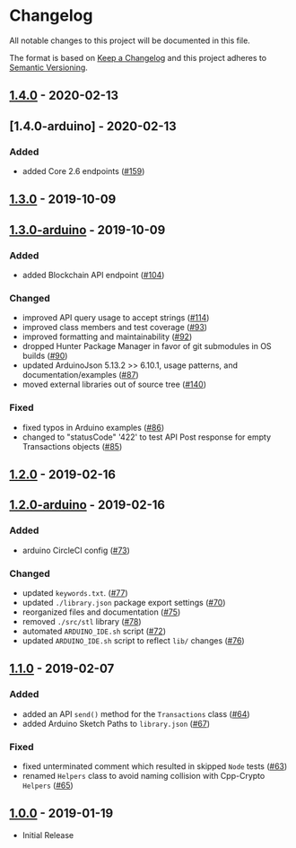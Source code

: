 # Changelog

All notable changes to this project will be documented in this file.

The format is based on [Keep a Changelog](http://keepachangelog.com/en/1.0.0/)
and this project adheres to [Semantic Versioning](http://semver.org/spec/v2.0.0.html).

## [1.4.0] - 2020-02-13

## [1.4.0-arduino] - 2020-02-13

### Added
-   added Core 2.6 endpoints ([#159])

## [1.3.0] - 2019-10-09

## [1.3.0-arduino] - 2019-10-09

### Added
-   added Blockchain API endpoint ([#104])

### Changed
-   improved API query usage to accept strings ([#114])
-   improved class members and test coverage ([#93])
-   improved formatting and maintainability ([#92])
-   dropped Hunter Package Manager in favor of git submodules in OS builds ([#90])
-   updated ArduinoJson 5.13.2 >> 6.10.1, usage patterns, and documentation/examples ([#87])
-   moved external libraries out of source tree ([#140])

### Fixed
-   fixed typos in Arduino examples ([#86])
-   changed to "statusCode" '422' to test API Post response for empty Transactions objects ([#85])

## [1.2.0] - 2019-02-16
## [1.2.0-arduino] - 2019-02-16
### Added
-   arduino CircleCI config ([#73])

### Changed
-   updated `keywords.txt`. ([#77])
-   updated `./library.json` package export settings ([#70])
-   reorganized files and documentation ([#75])
-   removed `./src/stl` library ([#78])
-   automated `ARDUINO_IDE.sh` script ([#72])
-   updated `ARDUINO_IDE.sh` script to reflect `lib/` changes ([#76])

## [1.1.0] - 2019-02-07
### Added
-   added an API `send()` method for the `Transactions` class ([#64])
-   added Arduino Sketch Paths to `library.json` ([#67])

### Fixed
-   fixed unterminated comment which resulted in skipped `Node` tests ([#63])
-   renamed `Helpers` class to avoid naming collision with Cpp-Crypto `Helpers` ([#65])

## [1.0.0] - 2019-01-19
-   Initial Release

[1.0.0]: https://github.com/ArkEcosystem/cpp-client/compare/1.0.0...master
[#63]: https://github.com/ArkEcosystem/cpp-client/pull/63
[#64]: https://github.com/ArkEcosystem/cpp-client/pull/64
[#65]: https://github.com/ArkEcosystem/cpp-client/pull/65
[#67]: https://github.com/ArkEcosystem/cpp-client/pull/67
[1.1.0]: https://github.com/ArkEcosystem/cpp-client/compare/1.0.0...1.1.0
[#70]: https://github.com/ArkEcosystem/cpp-client/pull/70
[#72]: https://github.com/ArkEcosystem/cpp-client/pull/72
[#73]: https://github.com/ArkEcosystem/cpp-client/pull/73
[#75]: https://github.com/ArkEcosystem/cpp-client/pull/75
[#76]: https://github.com/ArkEcosystem/cpp-client/pull/76
[#77]: https://github.com/ArkEcosystem/cpp-client/pull/77
[#78]: https://github.com/ArkEcosystem/cpp-client/pull/78
[1.2.0]: https://github.com/ArkEcosystem/cpp-client/compare/1.1.0...1.2.0
[1.2.0-arduino]: https://github.com/ArkEcosystem/cpp-client/compare/1.1.0-arduino...1.2.0-arduino
[#85]: https://github.com/ArkEcosystem/cpp-client/pull/85
[#86]: https://github.com/ArkEcosystem/cpp-client/pull/86
[#87]: https://github.com/ArkEcosystem/cpp-client/pull/87
[#90]: https://github.com/ArkEcosystem/cpp-client/pull/90
[#92]: https://github.com/ArkEcosystem/cpp-client/pull/92
[#93]: https://github.com/ArkEcosystem/cpp-client/pull/93
[#104]: https://github.com/ArkEcosystem/cpp-client/pull/104
[#114]: https://github.com/ArkEcosystem/cpp-client/pull/114
[#140]: https://github.com/ArkEcosystem/cpp-client/pull/140
[1.3.0-arduino]: https://github.com/ArkEcosystem/cpp-client/compare/1.2.0-arduino...1.3.0-arduino
[1.3.0]: https://github.com/ArkEcosystem/cpp-client/compare/1.2.0...1.3.0
[#159]: https://github.com/ArkEcosystem/cpp-client/pull/159
[1.4.0]: https://github.com/ArkEcosystem/cpp-client/compare/1.3.0...1.4.0
[1.4.0]: https://github.com/ArkEcosystem/cpp-client/compare/1.3.0-arduino...1.4.0-arduino
